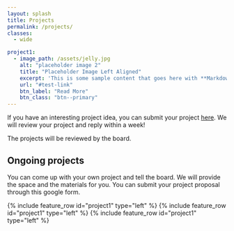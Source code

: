 ```yaml
---
layout: splash
title: Projects
permalink: /projects/
classes: 
  - wide

project1:
  - image_path: /assets/jelly.jpg
    alt: "placeholder image 2"
    title: "Placeholder Image Left Aligned"
    excerpt: 'This is some sample content that goes here with **Markdown** formatting. Left aligned with `type="left"`'
    url: "#test-link"
    btn_label: "Read More"
    btn_class: "btn--primary"
---
```


<!-- This is the projects landing page. -->

If you have an interesting project idea, you can submit your project [here][submit-a-project]. We will review your project and reply within a week!

[submit-a-project]: https://goo.gl/forms/DMn70FEgAVr0pvnw1

The projects will be reviewed by the board.

## Ongoing projects

You can come up with your own project and tell the board. We will provide the space and the materials for you. You can submit your project proposal through this google form.

<!-- <div class="grid__wrapper">
{% for post in site.projects %}
    {% include archive-single.html type="grid" %}
{% endfor %}
</div> -->

{% include feature_row id="project1" type="left" %}
{% include feature_row id="project1" type="left" %}
{% include feature_row id="project1" type="left" %}